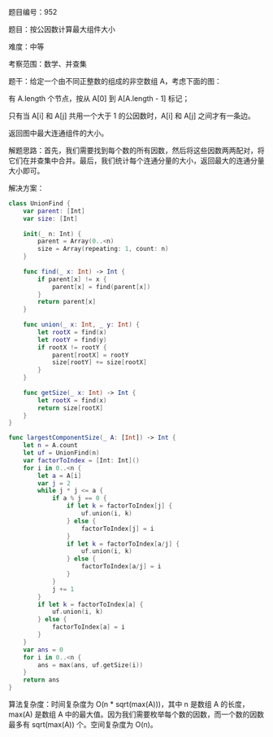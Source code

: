 题目编号：952

题目：按公因数计算最大组件大小

难度：中等

考察范围：数学、并查集

题干：给定一个由不同正整数的组成的非空数组 A，考虑下面的图：

有 A.length 个节点，按从 A[0] 到 A[A.length - 1] 标记；

只有当 A[i] 和 A[j] 共用一个大于 1 的公因数时，A[i] 和 A[j] 之间才有一条边。

返回图中最大连通组件的大小。

解题思路：首先，我们需要找到每个数的所有因数，然后将这些因数两两配对，将它们在并查集中合并。最后，我们统计每个连通分量的大小，返回最大的连通分量大小即可。

解决方案：

```swift
class UnionFind {
    var parent: [Int]
    var size: [Int]
    
    init(_ n: Int) {
        parent = Array(0..<n)
        size = Array(repeating: 1, count: n)
    }
    
    func find(_ x: Int) -> Int {
        if parent[x] != x {
            parent[x] = find(parent[x])
        }
        return parent[x]
    }
    
    func union(_ x: Int, _ y: Int) {
        let rootX = find(x)
        let rootY = find(y)
        if rootX != rootY {
            parent[rootX] = rootY
            size[rootY] += size[rootX]
        }
    }
    
    func getSize(_ x: Int) -> Int {
        let rootX = find(x)
        return size[rootX]
    }
}

func largestComponentSize(_ A: [Int]) -> Int {
    let n = A.count
    let uf = UnionFind(n)
    var factorToIndex = [Int: Int]()
    for i in 0..<n {
        let a = A[i]
        var j = 2
        while j * j <= a {
            if a % j == 0 {
                if let k = factorToIndex[j] {
                    uf.union(i, k)
                } else {
                    factorToIndex[j] = i
                }
                if let k = factorToIndex[a/j] {
                    uf.union(i, k)
                } else {
                    factorToIndex[a/j] = i
                }
            }
            j += 1
        }
        if let k = factorToIndex[a] {
            uf.union(i, k)
        } else {
            factorToIndex[a] = i
        }
    }
    var ans = 0
    for i in 0..<n {
        ans = max(ans, uf.getSize(i))
    }
    return ans
}
```

算法复杂度：时间复杂度为 O(n * sqrt(max(A)))，其中 n 是数组 A 的长度，max(A) 是数组 A 中的最大值。因为我们需要枚举每个数的因数，而一个数的因数最多有 sqrt(max(A)) 个。空间复杂度为 O(n)。